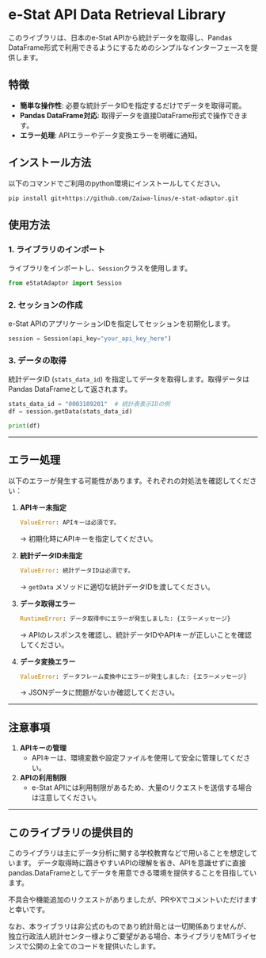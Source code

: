 # e-Stat API Data Retrieval Library

このライブラリは、日本のe-Stat APIから統計データを取得し、Pandas DataFrame形式で利用できるようにするためのシンプルなインターフェースを提供します。

## 特徴

- **簡単な操作性**: 必要な統計データIDを指定するだけでデータを取得可能。
- **Pandas DataFrame対応**: 取得データを直接DataFrame形式で操作できます。
- **エラー処理**: APIエラーやデータ変換エラーを明確に通知。



## インストール方法

以下のコマンドでご利用のpython環境にインストールしてください。

```bash
pip install git+https://github.com/Zaiwa-linus/e-stat-adaptor.git
```


## 使用方法

### 1. ライブラリのインポート

ライブラリをインポートし、`Session`クラスを使用します。

```python
from eStatAdaptor import Session
```

### 2. セッションの作成

e-Stat APIのアプリケーションIDを指定してセッションを初期化します。

```python
session = Session(api_key="your_api_key_here")
```

### 3. データの取得

統計データID (`stats_data_id`) を指定してデータを取得します。取得データはPandas DataFrameとして返されます。

```python
stats_data_id = "0003109201"  # 統計表表示IDの例
df = session.getData(stats_data_id)

print(df)
```

---

## エラー処理

以下のエラーが発生する可能性があります。それぞれの対処法を確認してください：

1. **APIキー未指定**

   ```python
   ValueError: APIキーは必須です。
   ```

   → 初期化時にAPIキーを指定してください。

2. **統計データID未指定**

   ```python
   ValueError: 統計データIDは必須です。
   ```

   → `getData` メソッドに適切な統計データIDを渡してください。

3. **データ取得エラー**

   ```python
   RuntimeError: データ取得中にエラーが発生しました: {エラーメッセージ}
   ```

   → APIのレスポンスを確認し、統計データIDやAPIキーが正しいことを確認してください。

4. **データ変換エラー**

   ```python
   ValueError: データフレーム変換中にエラーが発生しました: {エラーメッセージ}
   ```

   → JSONデータに問題がないか確認してください。

---

## 注意事項

1. **APIキーの管理**
   - APIキーは、環境変数や設定ファイルを使用して安全に管理してください。
2. **APIの利用制限**
   - e-Stat APIには利用制限があるため、大量のリクエストを送信する場合は注意してください。

---

## このライブラリの提供目的

このライブラリは主にデータ分析に関する学校教育などで用いることを想定しています。
データ取得時に躓きやすいAPIの理解を省き、APIを意識せずに直接pandas.DataFrameとしてデータを用意できる環境を提供することを目指しています。

不具合や機能追加のリクエストがありましたが、PRやXでコメントいただけますと幸いです。

なお、本ライブラリは非公式のものであり統計局とは一切関係ありませんが、
独立行政法人統計センター様よりご要望がある場合、本ライブラリをMITライセンスで公開の上全てのコードを提供いたします。